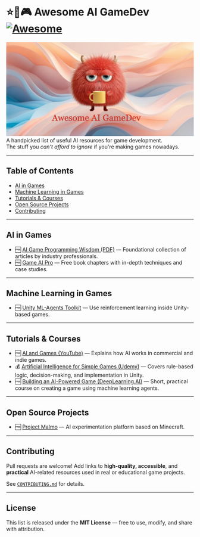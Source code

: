 # ⭐🤖🎮 Awesome AI GameDev [![Awesome](https://awesome.re/badge.svg)](https://awesome.re)
![Awesome AI GameDev logo](cover.png)
A handpicked list of useful AI resources for game development.  
The stuff you *can’t afford to ignore* if you're making games nowadays.

---

## Table of Contents

- [AI in Games](#ai-in-games)
- [Machine Learning in Games](#machine-learning-in-games)
- [Tutorials & Courses](#tutorials--courses)
- [Open Source Projects](#open-source-projects)
- [Contributing](#contributing)

---

## AI in Games

- 🆓 [AI Game Programming Wisdom (PDF)](https://theswissbay.ch/pdf/Gentoomen%20Library/Game%20Development/Programming/AI%20Game%20Wisdom.pdf) — Foundational collection of articles by industry professionals.
- 🆓 [Game AI Pro](http://www.gameaipro.com/) — Free book chapters with in-depth techniques and case studies.

---

## Machine Learning in Games

- 🆓 [Unity ML-Agents Toolkit](https://github.com/Unity-Technologies/ml-agents) — Use reinforcement learning inside Unity-based games.

---

## Tutorials & Courses

- 🆓 [AI and Games (YouTube)](https://www.youtube.com/channel/UCov_51F0betb6hJ6Gumxg3Q) — Explains how AI works in commercial and indie games.
- 💰 [Artificial Intelligence for Simple Games (Udemy)](https://www.udemy.com/course/artificial-intelligence-for-simple-games/) — Covers rule-based logic, decision-making, and implementation in Unity.
- 🆓 [Building an AI-Powered Game (DeepLearning.AI)](https://www.deeplearning.ai/short-courses/building-an-ai-powered-game/) — Short, practical course on creating a game using machine learning agents.

---

## Open Source Projects

- 🆓 [Project Malmo](https://github.com/microsoft/malmo) — AI experimentation platform based on Minecraft.

---

## Contributing

Pull requests are welcome! Add links to **high-quality, accessible**, and **practical** AI-related resources used in real or educational game projects.

See [`CONTRIBUTING.md`](CONTRIBUTING.md) for details.

---

## License

This list is released under the **MIT License** — free to use, modify, and share with attribution.

